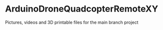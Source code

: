 # ArduinoDroneQuadcopterRemoteXY
Pictures, videos and 3D printable files for the main branch project


